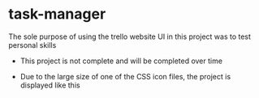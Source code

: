 # task-manager

The sole purpose of using the trello website UI in this project was to test personal skills

* This project is not complete and will be completed over time

* Due to the large size of one of the CSS icon files, the project is displayed like this
